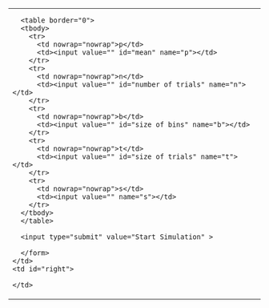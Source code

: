 <p hidden>
layout: page
title: "Simulation"
permalink: /simulation/
</p>

<table>
  <tbody>
    <td>
      <form id="form" action="http://localhost:8000/graphs/" method="get">
      <input type="hidden" name="present" value="1">

      <table border="0">
      <tbody>
        <tr>
          <td nowrap="nowrap">p</td>
          <td><input value="" id="mean" name="p"></td>
        </tr>
        <tr>
          <td nowrap="nowrap">n</td>
          <td><input value="" id="number of trials" name="n"></td>
        </tr>
        <tr>
          <td nowrap="nowrap">b</td>
          <td><input value="" id="size of bins" name="b"></td>
        </tr>
        <tr>
          <td nowrap="nowrap">t</td>
          <td><input value="" id="size of trials" name="t"></td>
        </tr>
        <tr>
          <td nowrap="nowrap">s</td>
          <td><input value="" name="s"></td>
        </tr>
      </tbody>
      </table>

      <input type="submit" value="Start Simulation" >

      </form>
    </td>
    <td id="right">
    
    </td>
  </tbody>
</table>


<script>
  var f = document.getElementById("form");
  f.onsubmit=SubmitForm;
  function SubmitForm(event){
  var url = f.action;
  var data = (fetch(url, {
          method:"POST", 
          body: new FormData(f)
    })
    .then(response => response.json())
  )
  .then(data => {

    var maincontainer = document.getElementById("right")
    for(var key in data){
      var tr = document.createElement("tr");
      tr.setAttribute('style', 'width: 640px; word-break: break-all;')
      
      if (key.includes("dataurl")) {
      tr.innerHTML = '<img style='height: auto' src="' + data[key] + '" alt="A very important graph.">';
      } else {
      tr.innerHTML = key + " = " + data[key];
      }
      
      maincontainer.appendChild(tr);
    }
  }
  )
  .catch(error => alert("ERROR", error));
  
  
  event.preventDefault();
  }
</script>
